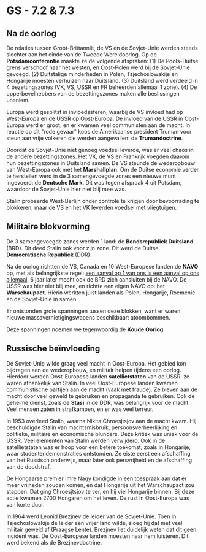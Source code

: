 # GS - 7.2 & 7.3

## Na de oorlog

De relaties tussen Groot-Brittannië, de VS en de Sovjet-Unie werden steeds slechter aan het einde van de Tweede Wereldoorlog. Op de **Potsdamconferentie** maakte ze de volgende afspraken: (1) De Pools-Duitse grens verschoof naar het westen, en Oost-Polen werd bij de Sovjet-Unie gevoegd. (2) Duitstalige minderheden in Polen, Tsjechoslowakije en Hongarije moesten verhuizen naar Duitsland. (3) Duitsland werd verdeeld in 4 bezettingszones (VK, VS, USSR en FR beheerden allemaal 1 zone). (4) De opperbevelhebbers van de bezettingszones maken alle beslissingen unaniem.

Europa werd gesplitst in invloedssferen, waarbij de VS invloed had op West-Europa en de USSR op Oost-Europa. De invloed van de USSR in Oost-Europa werd er groot, en er kwamen veel communisten aan de macht. In reactie op dit "rode gevaar" koos de Amerikaanse president Truman voor steun aan vrije volkeren die werden aangevallen: de **Trumandoctrine**.

Doordat de Sovjet-Unie niet genoeg voedsel leverde, was er veel chaos in de andere bezettingszones. Het VK, de VS en Frankrijk voegden daarom hun bezettingszones in Duitsland samen. De VS steunde de wederopbouw van West-Europa ook met het **Marshallplan**. Om de Duitse economie verder te herstellen werd in de 3 samengevoegde zones een nieuwe munt ingevoerd: de **Deutsche Mark**. Dit was tegen afspraak 4 uit Potsdam, waardoor de Sovjet-Unie hier niet blij mee was.

Stalin probeerde West-Berlijn onder controle te krijgen door bevoorrading te blokkeren, maar de VS en het VK leverden voedsel met vliegtuigen.

## Militaire blokvorming

De 3 samengevoegde zones werden 1 land: de **Bondsrepubliek Duitsland** (BRD). Dit deed Stalin ook voor zijn zone. Dit werd de Duitse **Democratische Republiek** (DDR).

Na de oorlog richtten de VS, Canada en 10 West-Europese landen de **NAVO** op, met als belangrijkste regel: <u>een aanval op 1 van ons is een aanval op ons allemaal</u>. 6 jaar later mocht ook de BRD zich aansluiten bij de NAVO. De USSR was hier niet blij mee, en richtte een eigen NAVO op: het **Warschaupact**. Hierin werkten juist landen als Polen, Hongarije, Roemenië en de Sovjet-Unie in samen.

Er ontstonden grote spanningen tussen deze blokken, want er waren nieuwe massavernietigingswapens beschikbaar: atoombommen.

Deze spanningen noemen we tegenwoordig de **Koude Oorlog**.

## Russische beïnvloeding

De Sovjet-Unie wilde graag veel macht in Oost-Europa. Het gebied kon bijdragen aan de wederopbouw, en militair helpen tijdens een oorlog. Hierdoor werden Oost-Europese landen **satellietstaten** van de USSR: ze waren afhankelijk van Stalin. In veel Oost-Europese landen kwamen communistische partijen aan de macht (vaak met fraude). Ze bleven aan de macht door veel geweld te gebruiken en propaganda te gebruiken. Ook de geheime dienst, zoals de **Stasi** in de DDR, was belangrijk voor de macht. Veel mensen zaten in strafkampen, en er was veel terreur.

In 1953 overleed Stalin, waarna Nikita Chroesjtsjov aan de macht kwam. Hij beschuldigde Stalin van machtsmisbruik, persoonsverheerlijking en politieke, militaire en economische blunders. Deze kritiek was uniek voor de USSR. Veel elementen van Stalin werden verwijderd. Ook in de satellietstaten was er hoop voor een betere toekomst, zoals in Hongarije, waar studentendemonstraties ontstonden. Ze eiste eerst een afschaffing van het Russisch onderwijs, maar later ook persvrijheid en de afschaffing van de doodstraf.

De Hongaarse premier Imre Nagy kondigde in een toespraak aan dat er meer vrijheden zouden komen, en dat Hongarije uit het Warschaupact zou stappen. Dat ging Chroesjtsjov te ver, en hij viel Hongarije binnen. Bij deze actie kwamen 2700 Hongaren om het leven. De rust in Oost-Europa was van korte duur.

In 1964 werd Leonid Brezjnev de leider van de Sovjet-Unie. Toen in Tsjechoslowakije de leider een vrijer land wilde, sloeg hij dat met veel militair geweld af (Praagse Lente). Brezjnev liet duidelijk weten dat dit geen incident was. De Oost-Europese landen moesten naar hem luisteren. Dit werd bekend als de Brezjnevdoctrine.
